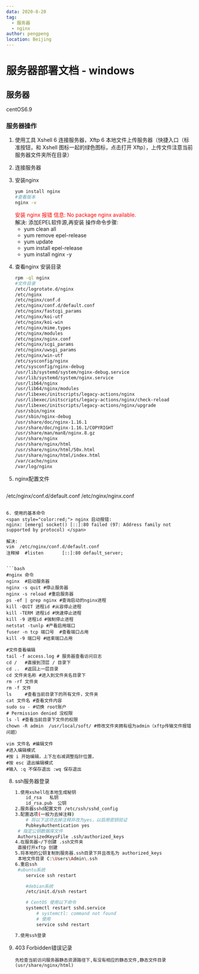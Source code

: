 ```yaml
---
data: 2020-8-20
tag:
  - 服务器
  - nginx
author: pengpeng
location: Beijing
---
```


# 服务器部署文档 - windows 

## 服务器

centOS6.9

### 服务器操作

1. 使用工具
   Xshell 6 连接服务器，Xftp 6 本地文件上传服务器（快捷入口（标准按钮，和 Xshell 图标一起的绿色图标，点击打开 Xftp），上传文件注意当前服务器文件夹所在目录）
   
2. 连接服务器

4. 安装nginx
   
   ```bash
   yum install nginx
   #查看版本
   nginx -v
   ```
   
   <div style="color:red;">安装 nginx 报错 信息: No package nginx available.</div>
   解决: 添加EPEL软件源,再安装
   操作命令步骤:
   
   - yum clean all
   - yum remove epel-release
   - yum update
   - yum install epel-release
   - yum install nginx -y
   
5. 查看nginx 安装目录

      ```bash
    rpm -ql nginx
    #文件目录
   /etc/logrotate.d/nginx
   /etc/nginx
   /etc/nginx/conf.d
   /etc/nginx/conf.d/default.conf
   /etc/nginx/fastcgi_params
   /etc/nginx/koi-utf
   /etc/nginx/koi-win
   /etc/nginx/mime.types
   /etc/nginx/modules
   /etc/nginx/nginx.conf
   /etc/nginx/scgi_params
   /etc/nginx/uwsgi_params
   /etc/nginx/win-utf
   /etc/sysconfig/nginx
   /etc/sysconfig/nginx-debug
   /usr/lib/systemd/system/nginx-debug.service
   /usr/lib/systemd/system/nginx.service
   /usr/lib64/nginx
   /usr/lib64/nginx/modules
   /usr/libexec/initscripts/legacy-actions/nginx
   /usr/libexec/initscripts/legacy-actions/nginx/check-reload
   /usr/libexec/initscripts/legacy-actions/nginx/upgrade
   /usr/sbin/nginx
   /usr/sbin/nginx-debug
   /usr/share/doc/nginx-1.16.1
   /usr/share/doc/nginx-1.16.1/COPYRIGHT
   /usr/share/man/man8/nginx.8.gz
   /usr/share/nginx
   /usr/share/nginx/html
   /usr/share/nginx/html/50x.html
   /usr/share/nginx/html/index.html
   /var/cache/nginx
   /var/log/nginx
   ```

6. nginx配置文件
   
   ```
/etc/nginx/conf.d/default.conf
   /etc/nginx/nginx.conf
   ```
   
6. 使用的基本命令
   <span style="color:red;"> nginx 启动报错:
   nginx: [emerg] socket() [::]:80 failed (97: Address family not supported by protocol) </span>

   解决:
   vim  /etc/nginx/conf.d/default.conf
   注释掉  #listen       [::]:80 default_server;


   ```bash
   #nginx 命令
   nginx  #启动服务器
   nginx -s quit #停止服务器
   nginx -s reload #重启服务器
   ps -ef | grep nginx #查询启动的nginx进程
   kill -QUIT 进程id #从容停止进程
   kill -TERM 进程id #快速停止进程
   kill -9 进程id #强制停止进程
   netstat -tunlp #产看启用端口
   fuser -n tcp 端口号  #查看端口占用
   kill -9 端口号 #结束端口占用
   
   #文件查看编辑
   tail -f access.log # 服务器查看访问日志
   cd /   #直接到顶层 / 目录下
   cd ..  #返回上一层目录
   cd 文件夹名称 #进入到文件夹名目录下
   rm -rf 文件夹
   rm -f 文件
   ls     #查看当前目录下的所有文件，文件夹
   cat 文件名 #查看文件内容
   sudo su - #切换 root账户
   # Permission denied 没权限
   ls -l #查看当前目录下文件的权限
   chown -R admin  /usr/local/soft/ #修改文件夹拥有组为admin（xftp传输文件报错问题）
   
   vim 文件名 #编辑文件
   #进入编辑模式
   #按 i 开始编辑，上下左右减调整指针位置，
   #按 esc 退出编辑模式
   #输入 :q 不保存退出 :wq 保存退出
   ```

8. ssh服务器登录
   ```bash
   1.使用xshell在本地生成秘钥
       id_rsa	私钥
       id_rsa.pub  公钥
   2.服务器sshd配置文件 /etc/ssh/sshd_config
   3.配置选项(一般为去掉注释)
       # 将以下这项去掉注释并改为yes，以启用密钥验证
       PubkeyAuthentication yes
   	# 指定公钥数据库文件
   	AuthorsizedKeysFile .ssh/authorized_keys
   4.在服务器~/下创建 .ssh文件夹
   	直接打开xftp 创建
   5.将本地的公钥复制到服务器.ssh目录下并且改名为 authorized_keys
   	本地文件目录 C:\Users\Admin\.ssh
   6.重启ssh
   	#ubuntu系统
       service ssh restart
   
       #debian系统
       /etc/init.d/ssh restart
   
       # CentOS 使用以下命令
       systemctl restart sshd.service
           # systemctl: command not found
           # 使用
           service sshd restart
   
   7.使用ssh登录
   ```

9. 403 Forbidden错误记录
   
   ```
   先检查当前访问服务器静态资源路径下,有没有相应的静态文件,静态文件目录(usr/share/nginx/html)
   ```
